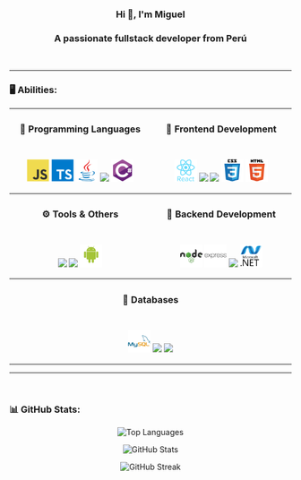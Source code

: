 <h3 align="center">Hi 👋, I'm Miguel</h1>
<h3 align="center">A passionate fullstack developer from Perú</h3>
<br>

---
### 🖥️ Abilities:

<table>
<tr>
<th align="center" width="500" height="1">
 <h3>🧠 Programming Languages</h3>
</th>
<th align="center" width="500" height="1">
  <h3>🎨 Frontend Development</h3>
</th>
</tr>
<tr align="center"> 
<td>
 <h3></h3>
        <p>
          <a href="https://developer.mozilla.org/en-US/docs/Web/JavaScript" target="_blank"><img src="https://raw.githubusercontent.com/devicons/devicon/master/icons/javascript/javascript-original.svg" width="40" /></a>
          <a href="https://www.typescriptlang.org/" target="_blank"><img src="https://raw.githubusercontent.com/devicons/devicon/master/icons/typescript/typescript-original.svg" width="40" /></a>
          <a href="https://www.java.com/" target="_blank"><img src="https://raw.githubusercontent.com/devicons/devicon/master/icons/java/java-original.svg" width="40" /></a>
          <a href="https://kotlinlang.org/" target="_blank"><img src="https://www.vectorlogo.zone/logos/kotlinlang/kotlinlang-icon.svg" width="40" /></a>
          <a href="https://learn.microsoft.com/en-us/dotnet/csharp/" target="_blank"><img src="https://raw.githubusercontent.com/devicons/devicon/master/icons/csharp/csharp-original.svg" width="40" /></a>
        </p>
</td>
<td>
 <h3></h3>
        <p>
          <a href="https://reactjs.org/" target="_blank"><img src="https://raw.githubusercontent.com/devicons/devicon/master/icons/react/react-original-wordmark.svg" width="40" /></a>
          <a href="https://nextjs.org/" target="_blank"><img src="https://cdn.worldvectorlogo.com/logos/nextjs-2.svg" width="40" /></a>
          <a href="https://tailwindcss.com/" target="_blank"><img src="https://www.vectorlogo.zone/logos/tailwindcss/tailwindcss-icon.svg" width="40" /></a>
          <a href="https://developer.mozilla.org/en-US/docs/Web/CSS" target="_blank"><img src="https://raw.githubusercontent.com/devicons/devicon/master/icons/css3/css3-original-wordmark.svg" width="40" /></a>
          <a href="https://developer.mozilla.org/en-US/docs/Web/HTML" target="_blank"><img src="https://raw.githubusercontent.com/devicons/devicon/master/icons/html5/html5-original-wordmark.svg" width="40" /></a>
        </p>
</td>
</tr>
<tr>
    <th align="center" width="500" height="1">
        <h3>⚙️ Tools & Others</h3>
    </th>
    <th align="center" width="500" height="1">
        <h3>🧰 Backend Development</h3>
    </th>
</tr>
<tr align="center">
    <td>
        <h3></h3>
        <p>
            <a href="https://git-scm.com/" target="_blank"><img src="https://www.vectorlogo.zone/logos/git-scm/git-scm-icon.svg" width="40" /></a>
            <a href="https://www.postman.com/" target="_blank"><img src="https://www.vectorlogo.zone/logos/getpostman/getpostman-icon.svg" width="40" /></a>
            <a href="https://developer.android.com/" target="_blank"><img src="https://raw.githubusercontent.com/devicons/devicon/master/icons/android/android-original-wordmark.svg" width="40" /></a>
        </p>
    </td>
    <td>
        <h3></h3>
        <p>
            <a href="https://nodejs.org/" target="_blank"><img src="https://raw.githubusercontent.com/devicons/devicon/master/icons/nodejs/nodejs-original-wordmark.svg" width="40" /></a>
            <a href="https://expressjs.com/" target="_blank"><img src="https://raw.githubusercontent.com/devicons/devicon/master/icons/express/express-original-wordmark.svg" width="40" /></a>
            <a href="https://spring.io/" target="_blank"><img src="https://www.vectorlogo.zone/logos/springio/springio-icon.svg" width="40" /></a>
            <a href="https://dotnet.microsoft.com/" target="_blank"><img src="https://raw.githubusercontent.com/devicons/devicon/master/icons/dot-net/dot-net-original-wordmark.svg" width="40" /></a>
        </p>
    </td>
</tr>
<tr>
    <th align="center" colspan="2" height="1">
        <h3>💾 Databases</h3>
    </th>
</tr>
<tr align="center">
    <td colspan="2">
      <h3></h3>
        <p>
          <a href="https://www.mysql.com/" target="_blank"><img src="https://raw.githubusercontent.com/devicons/devicon/master/icons/mysql/mysql-original-wordmark.svg" width="40" /></a>
          <a href="https://www.microsoft.com/en-us/sql-server" target="_blank"><img src="https://www.svgrepo.com/show/303229/microsoft-sql-server-logo.svg" width="40" /></a>
          <a href="https://firebase.google.com/" target="_blank"><img src="https://www.vectorlogo.zone/logos/firebase/firebase-icon.svg" width="40" /></a>
        </p>
    </td>
</tr>
</table>

---
<br>

### 📊 GitHub Stats:
<div align="center">
        <p>
          <img src="https://github-readme-stats.vercel.app/api/top-langs?username=mikexd27&theme=dark&show_icons=true&locale=en&layout=compact" alt="Top Languages" />
        </p>
        <p>
          <img src="https://github-readme-stats.vercel.app/api?username=mikexd27&theme=dark&show_icons=true&locale=en" alt="GitHub Stats" />
        </p>
        <p>
          <img src="https://github-readme-streak-stats.herokuapp.com/?user=mikexd27&theme=dark&show_icons=true" alt="GitHub Streak" />
        </p>
</div>
